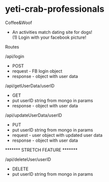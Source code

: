 # yeti-crab-professionals
Coffee&Woof
  * An activities match dating site for dogs!  
  (1) Login with your facebook picture!



Routes

/api/login
  * POST 
  * request - FB login object
  * response - object with user data

/api/getUserData/userID
  * GET
  * put userID string from mongo in params
  * response - object with user data

/api/updateUserData/userID
  * PUT
  * put userID string from mongo in params
  * request - user object with updated user data
  * response - object with user data


******* STRETCH FEATURE *******

/api/deleteUser/userID
  * DELETE
  * put userID string from mongo in params
